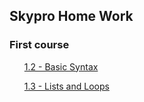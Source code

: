## Skypro Home Work
### First course

<ul>
 
 [1.2 - Basic Syntax](https://github.com/TaylorSTW/SkyProHomeWork/blob/main/First%20course/1.2%20-%20Syntax%20Basics.py)

 [1.3 - Lists and Loops](https://github.com/TaylorSTW/SkyProHomeWork/blob/main/First%20course/1.3.py)

</ul>